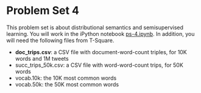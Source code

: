 # Problem Set 4 #

This problem set is about distributional semantics and semisupervised learning. You will work in the iPython notebook [ps-4.ipynb](ps-4.ipynb). In addition, you will need the following files from T-Square.

- **doc_trips.csv**: a CSV file with document-word-count triples, for 10K words and 1M tweets
- succ_trips_50k.csv: a CSV file with word-word-count trips, for 50K words
- vocab.10k: the 10K most common words
- vocab.50k: the 50K most common words